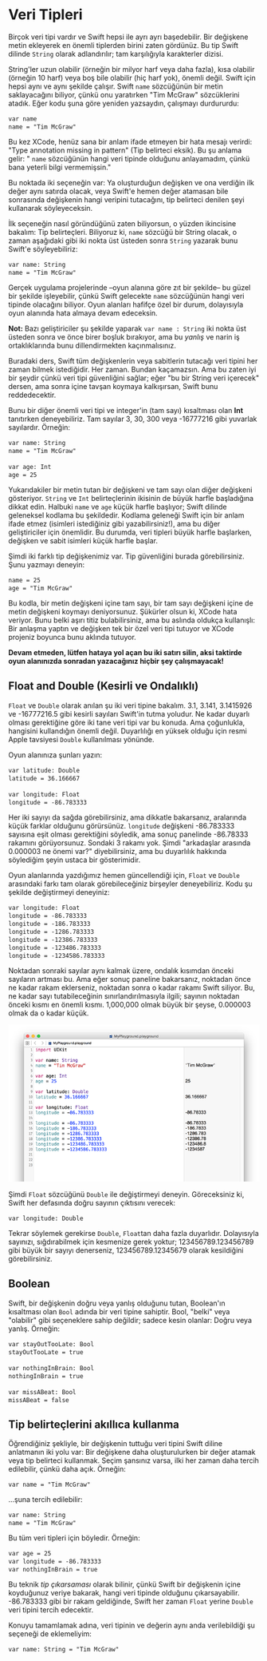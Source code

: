 # Veri Tipleri

Birçok veri tipi vardır ve Swift hepsi ile ayrı ayrı başedebilir. Bir değişkene metin ekleyerek en önemli tiplerden birini zaten gördünüz. Bu tip Swift dilinde `String` olarak adlandırılır; tam karşılığıyla karakterler dizisi.

String'ler uzun olabilir (örneğin bir milyor harf veya daha fazla), kısa olabilir (örneğin 10 harf) veya boş bile olabilir (hiç harf yok), önemli değil. Swift için hepsi aynı ve aynı şekilde çalışır. Swift `name` sözcüğünün bir metin saklayacağını biliyor, çünkü onu yaratırken "Tim McGraw" sözcüklerini atadık. Eğer kodu şuna göre yeniden yazsaydın, çalışmayı durdururdu:

    var name
    name = "Tim McGraw"

Bu kez XCode, henüz sana bir anlam ifade etmeyen bir hata mesajı verirdi: "Type annotation missing in pattern" (Tip belirteci eksik). Bu şu anlama gelir: " `name` sözcüğünün hangi veri tipinde olduğunu anlayamadım, çünkü bana yeterli bilgi vermemişsin."

Bu noktada iki seçeneğin var: Ya oluşturduğun değişken ve ona verdiğin ilk değer aynı satırda olacak, veya Swift'e hemen değer atamasan bile sonrasında değişkenin hangi veripini tutacağını, tip belirteci denilen şeyi kullanarak söyleyeceksin.

İlk seçeneğin nasıl göründüğünü zaten biliyorsun, o yüzden ikincisine bakalım: Tip belirteçleri. Biliyoruz ki,  `name` sözcüğü bir String olacak, o zaman aşağıdaki gibi iki nokta üst üsteden sonra `String` yazarak bunu Swift'e söyleyebiliriz:

    var name: String
    name = "Tim McGraw"

Gerçek uygulama projelerinde –oyun alanına göre zıt bir şekilde– bu güzel bir şekilde işleyebilir, çünkü Swift gelecekte `name` sözcüğünün hangi veri tipinde olacağını biliyor. Oyun alanları hafifçe özel bir durum, dolayısıyla oyun alanında hata almaya devam edeceksin.

**Not:** Bazı geliştiriciler şu şekilde yaparak `var name : String` iki nokta üst üsteden sonra ve önce birer boşluk bırakıyor, ama bu *yanlış* ve narin iş ortaklıklarında bunu dillendirmekten kaçınmalısınız.

Buradaki ders, Swift tüm değişkenlerin veya sabitlerin tutacağı veri tipini her zaman bilmek istediğidir. Her zaman. Bundan kaçamazsın. Ama bu zaten iyi bir şeydir çünkü veri tipi güvenliğini sağlar; eğer "bu bir String veri içerecek" dersen, ama sonra içine tavşan koymaya kalkışırsan, Swift bunu reddedecektir.

Bunu bir diğer önemli veri tipi ve integer'in (tam sayı) kısaltması olan **Int** tanıtırken deneyebiliriz. Tam sayılar 3, 30, 300 veya -16777216 gibi yuvarlak sayılardır. Örneğin:

    var name: String
    name = "Tim McGraw"

    var age: Int
    age = 25

Yukarıdakiler bir metin tutan bir değişkeni ve tam sayı olan diğer değişkeni gösteriyor. `String` ve `Int` belirteçlerinin ikisinin de büyük harfle başladığına dikkat edin. Halbuki `name` ve `age` küçük harfle başlıyor; Swift dilinde geleneksel kodlama bu şekildedir. Kodlama geleneği Swift için bir anlam ifade etmez (isimleri istediğiniz gibi yazabilirsiniz!), ama bu diğer geliştiriciler için önemlidir. Bu durumda, veri tipleri büyük harfle başlarken, değişken ve sabit isimleri küçük harfle başlar.

Şimdi iki farklı tip değişkenimiz var. Tip güvenliğini burada görebilirsiniz. Şunu yazmayı deneyin:

    name = 25
    age = "Tim McGraw"

Bu kodla, bir metin değişkeni içine tam sayı, bir tam sayı değişkeni içine de metin değişkeni koymayı deniyorsunuz. Şükürler olsun ki, XCode hata veriyor. Bunu belki aşırı titiz bulabilirsiniz, ama bu aslında oldukça kullanışlı: Bir anlaşma yaptın ve değişken tek bir özel veri tipi tutuyor ve XCode projeniz boyunca bunu aklında tutuyor.

**Devam etmeden, lütfen hataya yol açan bu iki satırı silin, aksi taktirde oyun alanınızda sonradan yazacağınız hiçbir şey çalışmayacak!**


## Float and Double (Kesirli ve Ondalıklı)

`Float` ve `Double` olarak anılan şu iki veri tipine bakalım. 3.1, 3.141, 3.1415926 ve -16777216.5 gibi kesirli sayıları Swift'in tutma yoludur. Ne kadar duyarlı olması gerektiğine göre iki tane veri tipi var bu konuda. Ama çoğunlukla, hangisini kullandığın önemli değil. Duyarlılığı en yüksek olduğu için resmi Apple tavsiyesi `Double` kullanılması yönünde.

Oyun alanınıza şunları yazın:

    var latitude: Double
    latitude = 36.166667

    var longitude: Float
    longitude = -86.783333

Her iki sayıyı da sağda görebilirsiniz, ama dikkatle bakarsanız, aralarında küçük farklar olduğunu görürsünüz. `longitude` değişkeni -86.783333 sayısına eşit olması gerektiğini söyledik, ama sonuç panelinde -86.78333 rakamını görüyorsunuz. Sondaki 3 rakamı yok. Şimdi "arkadaşlar arasında 0.000003 ne önemi var?" diyebilirsiniz, ama bu duyarlılık hakkında söylediğim şeyin ustaca bir gösterimidir.

Oyun alanlarında yazdığımız hemen güncellendiği için, `Float` ve `Double` arasındaki farkı tam olarak görebileceğiniz birşeyler deneyebiliriz. Kodu şu şekilde değiştirmeyi deneyiniz:

    var longitude: Float
    longitude = -86.783333
    longitude = -186.783333
    longitude = -1286.783333
    longitude = -12386.783333
    longitude = -123486.783333
    longitude = -1234586.783333

Noktadan sonraki sayılar aynı kalmak üzere, ondalık kısımdan önceki sayıların artması bu. Ama eğer sonuç paneline bakarsanız, noktadan önce ne kadar rakam eklerseniz, noktadan sonra o kadar rakamı Swift siliyor. Bu, ne kadar sayı tutabileceğinin sınırlandırılmasıyla ilgili; sayının noktadan önceki kısmı en önemli kısmı. 1,000,000 olmak büyük bir şeyse, 0.000003 olmak da o kadar küçük.

![Swift dilinde Float veri tipi, Double'dan daha az bilgi tutar, dolayısıyla mümkün olan yerde Double kullanmalısınız.](0-4.png)

Şimdi `Float` sözcüğünü `Double` ile değiştirmeyi deneyin. Göreceksiniz ki, Swift her defasında doğru sayının çıktısını verecek:

    var longitude: Double

Tekrar söylemek gerekirse  `Double`, `Float`tan daha fazla duyarlıdır. Dolayısıyla sayınızı, sığdırabilmek için kesmenize gerek yoktur; 123456789.123456789 gibi büyük bir sayıyı denerseniz, 123456789.12345679 olarak kesildiğini görebilirsiniz.


## Boolean

Swift, bir değişkenin doğru veya yanlış olduğunu tutan, Boolean'ın kısaltması olan `Bool` adında bir veri tipine sahiptir. Bool, "belki" veya "olabilir" gibi seçeneklere sahip değildir; sadece kesin olanlar: Doğru veya yanlış. Örneğin:

    var stayOutTooLate: Bool
    stayOutTooLate = true

    var nothingInBrain: Bool
    nothingInBrain = true

    var missABeat: Bool
    missABeat = false


## Tip belirteçlerini akıllıca kullanma

Öğrendiğiniz şekliyle, bir değişkenin tuttuğu veri tipini Swift diline anlatmanın iki yolu var: Bir değişkene daha oluşturulurken bir değer atamak veya tip belirteci kullanmak. Seçim şansınız varsa, ilki her zaman daha tercih edilebilir, çünkü daha açık. Örneğin:

    var name = "Tim McGraw"

…şuna tercih edilebilir:

    var name: String
    name = "Tim McGraw"

Bu tüm veri tipleri için böyledir. Örneğin:

    var age = 25
    var longitude = -86.783333
    var nothingInBrain = true

Bu teknik *tip çıkarsaması* olarak bilinir, çünkü Swift bir değişkenin içine koyduğunuz veriye bakarak, hangi veri tipinde olduğunu çıkarsayabilir. -86.783333 gibi bir rakam geldiğinde, Swift her zaman `Float` yerine `Double` veri tipini tercih edecektir.

Konuyu tamamlamak adına, veri tipinin ve değerin aynı anda verilebildiği şu seçeneği de eklemeliyim:

    var name: String = "Tim McGraw"

